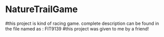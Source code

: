 # NatureTrailGame
#this project is kind of racing game. complete description can be found in the file named as : FIT9139
#this project was given to me by a friend!

